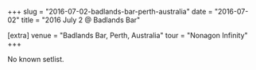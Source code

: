 +++
slug = "2016-07-02-badlands-bar-perth-australia"
date = "2016-07-02"
title = "2016 July 2 @ Badlands Bar"

[extra]
venue = "Badlands Bar, Perth, Australia"
tour = "Nonagon Infinity"
+++

No known setlist.
